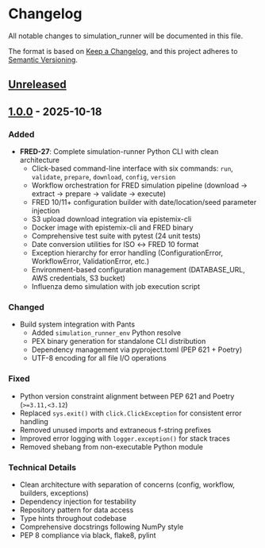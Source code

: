 # Changelog

All notable changes to simulation_runner will be documented in this file.

The format is based on [Keep a Changelog](https://keepachangelog.com/en/1.1.0/),
and this project adheres to [Semantic Versioning](https://semver.org/spec/v2.0.0.html).

## [Unreleased]

## [1.0.0] - 2025-10-18

### Added
- **FRED-27**: Complete simulation-runner Python CLI with clean architecture
  - Click-based command-line interface with six commands: `run`, `validate`, `prepare`, `download`, `config`, `version`
  - Workflow orchestration for FRED simulation pipeline (download → extract → prepare → validate → execute)
  - FRED 10/11+ configuration builder with date/location/seed parameter injection
  - S3 upload download integration via epistemix-cli
  - Docker image with epistemix-cli and FRED binary
  - Comprehensive test suite with pytest (24 unit tests)
  - Date conversion utilities for ISO ↔ FRED 10 format
  - Exception hierarchy for error handling (ConfigurationError, WorkflowError, ValidationError, etc.)
  - Environment-based configuration management (DATABASE_URL, AWS credentials, S3 bucket)
  - Influenza demo simulation with job execution script

### Changed
- Build system integration with Pants
  - Added `simulation_runner_env` Python resolve
  - PEX binary generation for standalone CLI distribution
  - Dependency management via pyproject.toml (PEP 621 + Poetry)
  - UTF-8 encoding for all file I/O operations

### Fixed
- Python version constraint alignment between PEP 621 and Poetry (`>=3.11,<3.12`)
- Replaced `sys.exit()` with `click.ClickException` for consistent error handling
- Removed unused imports and extraneous f-string prefixes
- Improved error logging with `logger.exception()` for stack traces
- Removed shebang from non-executable Python module

### Technical Details
- Clean architecture with separation of concerns (config, workflow, builders, exceptions)
- Dependency injection for testability
- Repository pattern for data access
- Type hints throughout codebase
- Comprehensive docstrings following NumPy style
- PEP 8 compliance via black, flake8, pylint

[Unreleased]: https://github.com/jzallen/fred_simulations/compare/v1.0.0...HEAD
[1.0.0]: https://github.com/jzallen/fred_simulations/releases/tag/v1.0.0
